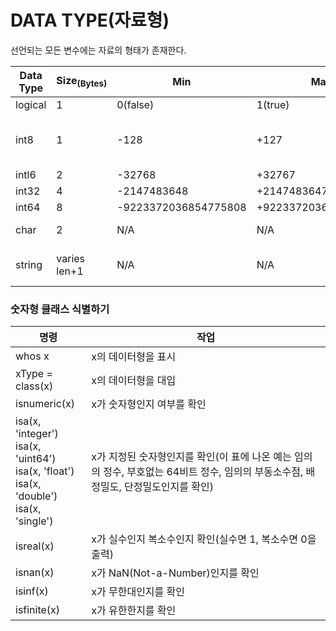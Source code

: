 # DATA TYPE(자료형)

선언되는 모든 변수에는 자료의 형태가 존재한다.

|Data Type|Size<sub>(Bytes)</sub>|Min|Max|Notes|
|--- |--- |--- |--- |--- |
|logical|1|0(false)|1(true)||
|int8|1|-128|+127|**Numeric, signed, integer, Exact**|
|intl6|2|-32768|+32767|**Ditto**|
|int32|4|-2147483648|+2147483647|**Ditto**|
|int64|8|-9223372036854775808|+9223372036854775807|**Ditto**|
|char|2|N/A|N/A|**Encoded Character**|
|string|varies len+1|N/A|N/A|**String of encoded characters**|

### 숫자형 클래스 식별하기
|명령|작업|
|--- |--- |
|whos x|x의 데이터형을 표시|
|xType = class(x)|x의 데이터형을 대입|
|isnumeric(x)|x가 숫자형인지 여부를 확인|
|isa(x, 'integer')<br>isa(x, 'uint64')<br>isa(x, 'float')<br>isa(x, 'double')<br>isa(x, 'single')|x가 지정된 숫자형인지를 확인(이 표에 나온 예는 임의의 정수, 부호없는 64비트 정수, 임의의 부동소수점, 배정밀도, 단정밀도인지를 확인)|
|isreal(x)|x가 실수인지 복소수인지 확인(실수면 1, 복소수면 0을 출력)|
|isnan(x)|x가 NaN(Not-a-Number)인지를 확인|
|isinf(x)|x가 무한대인지를 확인|
|isfinite(x)|x가 유한한지를 확인|
